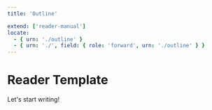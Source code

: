 ```yaml
---
title: 'Outline'

extend: ['reader-manual']
locate:
  - { urn: './outline' }
  - { urn: './', field: { role: 'forward', urn: './outline' } }
---
```


# Reader Template

Let's start writing!
